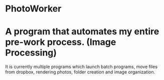 # PhotoWorker 
# A program that automates my entire pre-work process. (Image Processing)
It is currently multiple programs which launch batch programs, move files from dropbox, rendering photos, folder creation and image organization.
